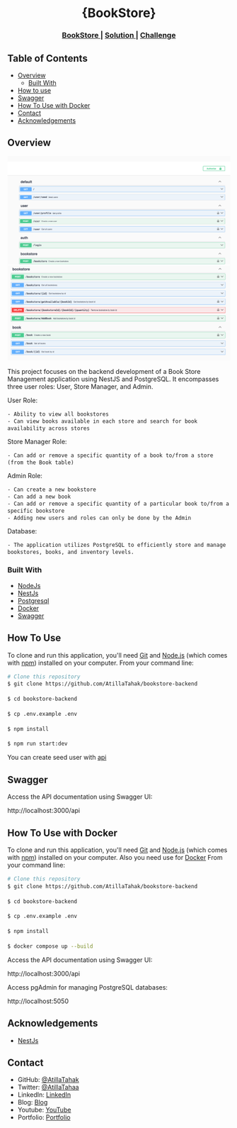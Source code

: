
<!-- Please update value in the {}  -->

<h1 align="center">{BookStore}</h1>

<div align="center">
  <h3>
    <a href="#">
      BookStore
    </a>
    <span> | </span>
    <a href="https://github.com/AtillaTahak/bookstore-backend">
      Solution
    </a>
    <span> | </span>
    <a href="#">
      Challenge
    </a>
  </h3>
</div>

<!-- TABLE OF CONTENTS -->

## Table of Contents

- [Overview](#overview)
  - [Built With](#built-with)
- [How to use](#how-to-use)
- [Swagger](#swagger)
- [How To Use with Docker](#how-to-use-with-docker)
- [Contact](#contact)
- [Acknowledgements](#acknowledgements)

<!-- OVERVIEW -->

## Overview

![screenshot](Screenshot_6.png)
![screenshot](Screenshot_7.png)

This project focuses on the backend development of a Book Store Management application using NestJS and PostgreSQL. It encompasses three user roles: User, Store Manager, and Admin.

User Role:

	- Ability to view all bookstores
	- Can view books available in each store and search for book availability across stores

Store Manager Role:

	- Can add or remove a specific quantity of a book to/from a store (from the Book table)

Admin Role:

	- Can create a new bookstore
	- Can add a new book
	- Can add or remove a specific quantity of a particular book to/from a specific bookstore
	- Adding new users and roles can only be done by the Admin

Database:

 	- The application utilizes PostgreSQL to efficiently store and manage bookstores, books, and inventory levels.

### Built With

<!-- This section should list any major frameworks that you built your project using. Here are a few examples.-->

- [NodeJs](https://nodejs.org)
- [NestJs](https://nestjs.com)
- [Postgresql](https://www.postgresql.org)
- [Docker](https://www.docker.com)
- [Swagger](https://swagger.io)

## How To Use

<!-- Example: -->

To clone and run this application, you'll need [Git](https://git-scm.com) and [Node.js](https://nodejs.org/en/download/) (which comes with [npm](http://npmjs.com)) installed on your computer. From your command line:

```bash
# Clone this repository
$ git clone https://github.com/AtillaTahak/bookstore-backend

$ cd bookstore-backend

$ cp .env.example .env

$ npm install

$ npm run start:dev
```

You can create seed user with [api](http://localhost:3000/user/seed)

## Swagger

Access the API documentation using Swagger UI:

http://localhost:3000/api



## How To Use with Docker

<!-- Example: -->

To clone and run this application, you'll need [Git](https://git-scm.com) and [Node.js](https://nodejs.org/en/download/) (which comes with [npm](http://npmjs.com)) installed on your computer. Also you need use for [Docker](https://www.docker.com/#build) From your command line:

```bash
# Clone this repository
$ git clone https://github.com/AtillaTahak/bookstore-backend

$ cd bookstore-backend

$ cp .env.example .env

$ npm install

$ docker compose up --build
```
Access the API documentation using Swagger UI:

http://localhost:3000/api

Access pgAdmin for managing PostgreSQL databases:

http://localhost:5050

## Acknowledgements

<!-- This section should list any articles or add-ons/plugins that helps you to complete the project. This is optional but it will help you in the future. For example -->

- [NestJs](https://nestjs.com)


## Contact

- GitHub: [@AtillaTahak](https://github.com/AtillaTahak)
- Twitter: [@AtillaTahaa](https://twitter.com/AtillaTahaa)
- LinkedIn: [LinkedIn](https://www.linkedin.com/in/atillatahakordugum)
- Blog: [Blog](https://atillataha.blogspot.com)
- Youtube: [YouTube](https://www.youtube.com/channel/UCmoD0x4Z9vdG2PCsI5p8FYg)
- Portfolio: [Portfolio](atillataha.netlify.app)
